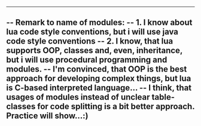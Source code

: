 -----------------------------------------------------------------------------------------------------------------------------------------------------
-- Remark to name of modules:
--      1. I know about lua code style conventions, but i will use java code style conventions
--      2. I know, that lua supports OOP, classes and, even, inheritance, but i will use procedural programming and modules.
--         I'm convinced, that OOP is the best approach for developing complex things, but lua is C-based interpreted language...
--         I think, that usages of modules instead of unclear table-classes for code splitting is a bit better approach. Practice will show...:)
-----------------------------------------------------------------------------------------------------------------------------------------------------
